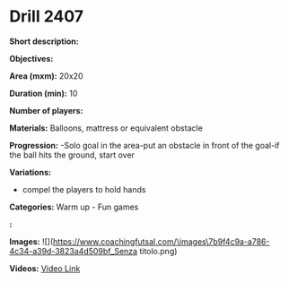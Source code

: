 # Drill 2407

**Short description:**


**Objectives:**


**Area (mxm):**
20x20

**Duration (min):**
10

**Number of players:**


**Materials:**
Balloons, mattress or equivalent obstacle

**Progression:**
-Solo goal in the area-put an obstacle in front of the goal-if the ball hits the ground, start over

**Variations:**
- compel the players to hold hands

**Categories:**
Warm up - Fun games

**:**


**Images:**
![](https://www.coachingfutsal.com/\images\7b9f4c9a-a786-4c34-a39d-3823a4d509bf_Senza titolo.png)

**Videos:**
[Video Link](https://www.youtube.com/embed/BKU6Tv3AXO0)

